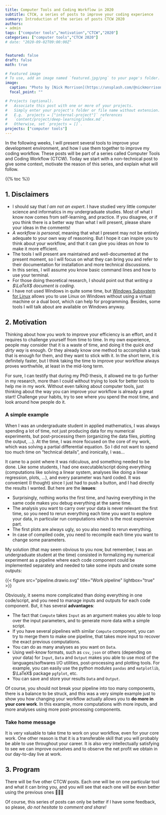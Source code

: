 ```yaml
---
title: Computer Tools and Coding Workflow in 2020
subtitle: CTCW, a series of posts to improve your coding experience
summary: Introduction of the series of posts CTCW 2020
authors:
- admin
tags: ["computer tools","motivation","CTCW","2020"]
categories: ["computer tools","CTCW 2020"]
# date: "2020-09-02T09:00:00Z"


featured: false
draft: false
math: true

# Featured image
# To use, add an image named `featured.jpg/png` to your page's folder. 
image:
  caption: "Photo by [Nick Morrison](https://unsplash.com/@nickmorrison?utm_source=unsplash&amp;utm_medium=referral&amp;utm_content=creditCopyText) on [Unsplash](https://unsplash.com/)"
  focal_point: ""

# Projects (optional).
#   Associate this post with one or more of your projects.
#   Simply enter your project's folder or file name without extension.
#   E.g. `projects = ["internal-project"]` references 
#   `content/project/deep-learning/index.md`.
#   Otherwise, set `projects = []`.
projects: ["computer tools"]
---
```


In the following weeks, I will present several tools to improve your development environment, and how I use them together to improve my coding workflow. These posts will be part of a series called Computer Tools and Coding Workflow (CTCW). Today we start with a non-technical post to give some context, motivate the reason of this series, and explain what will follow.

{{% toc %}}

## 1. Disclaimers

- I should say that *I am not an expert*. I have studied very little computer science and informatics in my undergraduate studies. Most of what I know now comes from self-learning, and practice. If you disagree, or if you think there is a better way than what I will present, please share your ideas in the comments!
- *A workflow is personal*, meaning that what I present may not be entirely adequate to your own way of reasoning. But I hope it can inspire you to think about your workflow, and that it can give you ideas on how to make it more efficient.
- The tools I will present are maintained and well-documented at the present moment, so I will focus on what they can bring you and refer to their documentation for installation and more technical discussions.
- In this series, I will assume you know basic command lines and how to use your terminal.
- For those doing theoretical research, I should point out that *writing a $\LaTeX$ document is coding*.
- I have not used Windows in quite some time, but [Windows Subsystem for Linux](https://docs.microsoft.com/fr-fr/windows/wsl/) allows you to use Linux on Windows without using a virtual machine or a dual boot, which can help for programming. Besides, some tools I will talk about are available on Windows anyway.

## 2. Motivation

Thinking about how you work to improve your efficiency is an effort, and it requires to challenge yourself from time to time. In my own experience, people may consider that it is a waste of time, and doing it the *quick and dirty way* is enough. Or they already know one method to accomplish a task that is enough for them, and they want to stick with it. In the short term, it is definitely faster, but I think taking the time to improve your workflow always proves worthwhile, at least in the mid-long term.

For sure, I can testify that during my PhD thesis, it allowed me to go further in my research, more than I could without trying to look for better tools to help me in my work. Without even talking about computer tools, just thinking about the way you can improve your workflow is already a great start! Challenge your habits, try to see where you spend the most time, and look around how people do it.

### A simple example <!-- omit in toc -->

When I was an undergraduate student in applied mathematics, I was always spending a lot of time, not just producing data for my numerical experiments, but post-processing them (organizing the data files, plotting the output, ...). At the time, I was more focused on the core of my work, which was solving a partial differential equation. So I did not want to spend too much time on “technical details”, and ironically, I was...

It came to a point where it was ridiculous, and something needed to be done. Like some students, I had one executable/script doing everything (computations like solving a linear system, analyses like doing a linear regression, plots, ...), and every parameter was hard coded. It was convenient (I thought) since I just had to push a button, and I had directly the results I wanted. But here are the **issues**:

- Surprisingly, nothing works the first time, and having everything in the same code makes you debug everything at the same time.
- The analysis you want to carry over your data is never relevant the first time, so you need to rerun everything each time you want to explore your data, in particular run computations which is the most expensive part.
- The first plots are always ugly, so you also need to rerun everything.
- In case of compiled code, you need to recompile each time you want to change some parameters.

My solution (that may seem obvious to you now, but remember, I was an undergraduate student at the time) consisted in formalizing my numerical experiment as a pipeline where each code component could be implemented separately and needed to take some inputs and create some outputs:

{{< figure src="pipeline.drawio.svg" title="Work pipeline" lightbox="true" >}}

Obviously, it seems more complicated than doing everything in one code/script, and you need to manage inputs and outputs for each code component. But, it has several **advantages**:

- The fact that `Compute` takes `Input` as an argument makes you able to loop over the input parameters, and to generate more data with a simple script.
- If you have several pipelines with similar `Compute` component, you can try to merge them to make one pipeline, that takes more input to recover the exact previous computations.
- You can do as many analyses as you want on `Data`.
- Using well-know formats, such as `csv`, `json` or others (depending on your data) for `Input`, `Data` and `Output` makes you able to use most of the languages/softwares I/O utilities, post-processing and plotting tools. For example, you can easily use the python modules `pandas` and `matplotlib`, $\LaTeX$ package `pgfplot`, etc.
- You can save and store your results `Data` and `Output`.

Of course, you should not break your pipeline into too many components, there is a balance to be struck, and this was a very simple example just to show you how changing your workflow actually allows you to **do more in your core work**. In this example, more computations with more inputs, and more analyses using more post-processing components.

### Take home message <!-- omit in toc -->

It is very valuable to take time to work on your workflow, even for your core work. One other reason is that it is a transferable skill that you will probably be able to use throughout your career. It is also very intellectually satisfying to see we can improve ourselves and to observe the net profit we obtain in our day-to-day live at work.

## 3. Program

There will be five other CTCW posts. Each one will be on one particular tool and what it can bring you, and you will see that each one will be even better using the previous ones :muscle::muscle::muscle:

Of course, this series of posts can only be better if I have some feedback, so please, *do not hesitate to comment and share!*
